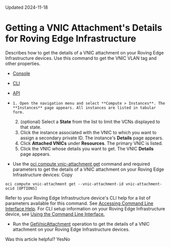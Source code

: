 Updated 2024-11-18
# Getting a VNIC Attachment's Details for Roving Edge Infrastructure
Describes how to get the details of a VNIC attachment on your Roving Edge Infrastructure devices.
Use this command to get the VNIC VLAN tag and other properties.
  * [Console](https://docs.oracle.com/en-us/iaas/Content/Rover/Network/VNIC/get_vnic-attachment.htm)
  * [CLI](https://docs.oracle.com/en-us/iaas/Content/Rover/Network/VNIC/get_vnic-attachment.htm)
  * [API](https://docs.oracle.com/en-us/iaas/Content/Rover/Network/VNIC/get_vnic-attachment.htm)


  *     1. Open the navigation menu and select **Compute > Instances**. The **Instances** page appears. All instances are listed in tabular form.
    2. (optional) Select a **State** from the list to limit the VCNs displayed to that state.
    3. Click the instance associated with the VNIC to which you want to assign a secondary private ID. The instance's **Details** page appears.
    4. Click **Attached VNICs** under **Resources**. The primary VNIC is listed.
    5. Click the VNIC whose details you want to get. The VNIC **Details** page appears.
  * Use the [oci compute vnic-attachment get](https://docs.oracle.com/iaas/tools/oci-cli/latest/oci_cli_docs/cmdref/compute/vnic-attachment/get.html) command and required parameters to get the details of a VNIC attachment on your Roving Edge Infrastructure devices:
Copy
```
oci compute vnic-attachment get --vnic-attachment-id vnic-attachment-ocid [OPTIONS]
```

Refer to your Roving Edge Infrastructure device's CLI help for a list of parameters available for this command. See [Accessing Command Line Interface Help](https://docs.oracle.com/en-us/iaas/Content/Rover/Access/cli_install.htm#CLIAccessHelp).
For CLI setup information on your Roving Edge Infrastructure device, see [Using the Command Line Interface.](https://docs.oracle.com/en-us/iaas/Content/Rover/Access/cli_install.htm#CLI "Describes how to use the Command Line Interface to access a a Roving Edge Infrastructure device.")
  * Run the [GetVnicAttachment](https://docs.oracle.com/iaas/api/#/en/iaas/latest/VnicAttachment/GetVnicAttachment) operation to get the details of a VNIC attachment on your Roving Edge Infrastructure devices. 


Was this article helpful?
YesNo

